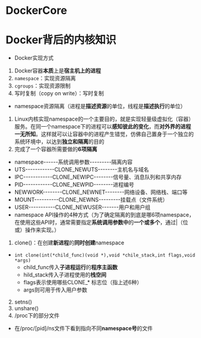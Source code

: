 # DockerCore

# Docker背后的内核知识
+ Docker实现方式
1. Docker容器**本质**上是**宿主机上的进程**
2. `namespace`：实现资源隔离
3. `cgroups`：实现资源限制
4. 写时复制（copy on write）：写时复制
+ namespace资源隔离（进程是**描述资源**的单位，线程是**描述执行**的单位）
1. Linux内核实现namespace的一个主要目的，就是实现轻量级虚拟化（容器）服务。在同一个namespace下的进程可以**感知彼此的变化**，而**对外界的进程一无所知**。这样就可以让容器中的进程产生错觉，仿佛自己置身于一个独立的系统环境中，以达到**独立和隔离**的目的
2. 完成了一个容器所需要做的**6项隔离**
  + namespace------系统调用参数---------隔离内容
  + UTS------------CLONE_NEWUTS--------主机名与域名
  + IPC------------CLONE_NEWIPC--------信号量、消息队列和共享内存
  + PID------------CLONE_NEWPID--------进程编号
  + NEWWORK--------CLONE_NEWNET--------网络设备、网络栈、端口等
  + MOUNT----------CLONE_NEWNS---------挂载点（文件系统）
  + USER-----------CLONE_NEWUSER-------用户和用户组
+ namespace API操作的4种方式（为了确定隔离的到底是哪6项namespace，在使用这些API时，通常需要指定**系统调用参数中**的**一个或多个**，通过|（位或）操作来实现。）
1. clone()：在创建**新进程**的**同时创建**namespace
  + `int clone(int(*child_func)(void *),void *chile_stack,int flags,void *args)`
    + child_func传入**子进程运行**的**程序主函数**
    + hild_stack传入子进程使用的**栈空间**
    + flags表示使用哪些CLONE_* 标志位（指上述6种）
    + args则可用于传入用户参数
2. setns()
3. unshare()
4. /proc下的部分文件
  + 在/proc/[pid]/ns文件下看到指向不同**namespace号**的文件

